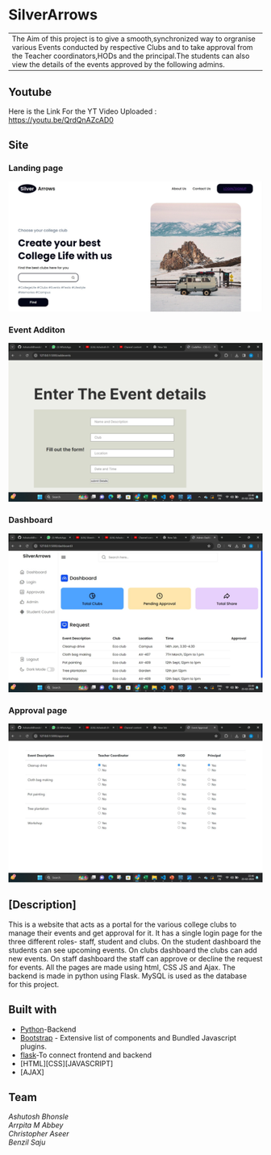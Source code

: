 # SilverArrows
<table>
<tr>
<td>The Aim of this project is to give a smooth,synchronized way to orgranise various Events conducted by respective Clubs and to take approval from the Teacher coordinators,HODs and the principal.The students can also view the details of the events approved by the following admins.

</td>
</tr>
</table>


## Youtube
Here is the Link For the YT Video Uploaded :  https://youtu.be/QrdQnAZcAD0


## Site

### Landing page

![](landing.jpg)

### Event Additon
![](event.jpg)

### Dashboard
![](dash.jpg)

### Approval page
![](approval.jpg)

## [Description]
This is a website that acts as a portal for the various college clubs to manage their events and get approval for it. It has a single login page for the three different roles- staff, student and clubs. On the student dashboard the students can see upcoming events. On clubs dashboard the  clubs can add new events. On staff dashboard the staff can approve or decline the request for events. All the pages are made using html, CSS JS and Ajax. The backend is made in python using Flask. MySQL is used as the database for this project.


## Built with
- [Python](https://www.python.org/)-Backend
- [Bootstrap](http://getbootstrap.com/) - Extensive list of components and  Bundled Javascript plugins.
- [flask](https://flask.palletsprojects.com/)-To connect frontend and backend
- [HTML][CSS][JAVASCRIPT]
- [AJAX]
  

## Team
*Ashutosh Bhonsle*<br>
*Arrpita M Abbey*<br>
*Christopher Aseer*<br>
*Benzil Saju*<br>
